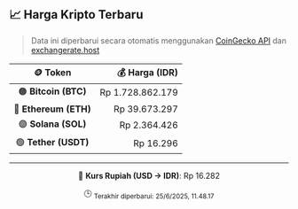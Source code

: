 

<!-- HARGA_KRIPTO -->
## 📈 Harga Kripto Terbaru

> Data ini diperbarui secara otomatis menggunakan [CoinGecko API](https://www.coingecko.com/) dan [exchangerate.host](https://exchangerate.host/)

<div align="center">

| 🪙 Token | 💰 Harga (IDR) |
|:------:|---------------:|
| 🟠 **Bitcoin (BTC)**   | Rp 1.728.862.179 |
| 🔵 **Ethereum (ETH)**  | Rp 39.673.297 |
| 🟣 **Solana (SOL)**    | Rp 2.364.426 |
| 🟢 **Tether (USDT)**   | Rp 16.296 |

---

💱 **Kurs Rupiah (USD → IDR)**: Rp 16.282

🕒 <sub>Terakhir diperbarui: 25/6/2025, 11.48.17</sub>

</div>
<!-- /HARGA_KRIPTO -->